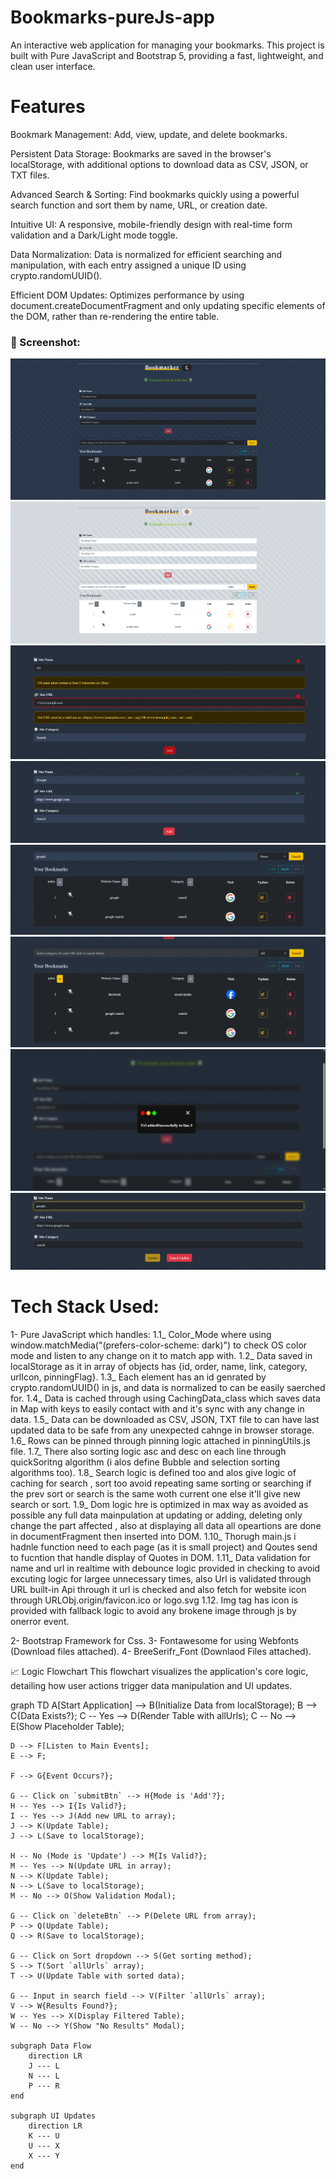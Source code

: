 
# Bookmarks-pureJs-app
An interactive web application for managing your bookmarks. This project is built with Pure JavaScript and Bootstrap 5, providing a fast, lightweight, and clean user interface.

# Features


Bookmark Management: Add, view, update, and delete bookmarks.

Persistent Data Storage: Bookmarks are saved in the browser's localStorage, with additional options to download data as CSV, JSON, or TXT files.

Advanced Search & Sorting: Find bookmarks quickly using a powerful search function and sort them by name, URL, or creation date.

Intuitive UI: A responsive, mobile-friendly design with real-time form validation and a Dark/Light mode toggle.

Data Normalization: Data is normalized for efficient searching and manipulation, with each entry assigned a unique ID using crypto.randomUUID().

Efficient DOM Updates: Optimizes performance by using document.createDocumentFragment and only updating specific elements of the DOM, rather than re-rendering the entire table.

### 📸 Screenshot:
![Dark_mode_Homepage](./ScreenShots/Dark_mode_HomePage.png)
![Light_mode_Homepage](./ScreenShots/Light_mode_HomePage.png)
![InValid_Data](./ScreenShots/inValid_Data.png)
![Valid_Data](./ScreenShots/Valid_Data.png)
![Searched_Table](./ScreenShots/Search_table.png)
![Sorted_Table](./ScreenShots/sorted_table.png)
![Add_Modal](./ScreenShots/Add_Modal.png)
![Cancel_Update](./ScreenShots/Cancel_update.png)

# Tech Stack Used:
1- Pure JavaScript which handles:
1.1_ Color_Mode where using window.matchMedia("(prefers-color-scheme: dark)") to check OS color mode and listen to any change on it to match app with.
1.2_ Data saved in localStorage as it in array of objects has {id, order, name, link, category, urlIcon, pinningFlag}.
1.3_ Each element has an id genrated by crypto.randomUUID() in js, and data is normalized to can be easily saerched for.
1.4_ Data is cached through using CachingData_class which saves data in Map with keys to easily contact with and it's sync with  any change in data.
1.5_ Data can be downloaded as CSV, JSON, TXT file to can have last updated data to be safe from any unexpected cahnge in browser storage.
1.6_ Rows can be pinned through pinning logic attached in pinningUtils.js file.
1.7_ There also sorting logic asc and desc on each line through quickSoritng algorithm (i alos define Bubble and selection sorting algorithms too).
1.8_ Search logic is defined too and alos give logic of caching for search , sort too avoid repeating same sorting or searching if the prev sort or search is the same woth current one else it'll give new search or sort.
1.9_ Dom logic hre is optimized in max way as avoided as possible any full data mainpulation at updating or adding, deleting only change the part affected , also at displaying all data all opeartions are done in documentFragment then inserted into DOM.
1.10_ Thorugh main.js i hadnle function need to each page (as it is small project) and Qoutes send to fucntion that handle display of Quotes in DOM.
1.11_ Data validation for name and url in realtime with debounce logic provided in checking to avoid excuting logic for largee unnecessary times, also Url is validated through URL built-in Api through it url is checked and also fetch for website icon through URLObj.origin/favicon.ico or logo.svg 
1.12. Img tag has icon is provided with fallback logic to avoid any brokene image through js by onerror event.

2- Bootstrap Framework for Css.
3- Fontawesome for using Webfonts (Download files attached).
4- BreeSerifr_Font (Downlaod Files attached).


📈 Logic Flowchart
This flowchart visualizes the application's core logic, detailing how user actions trigger data manipulation and UI updates.

   graph TD
    A[Start Application] --> B(Initialize Data from localStorage);
    B --> C{Data Exists?};
    C -- Yes --> D(Render Table with allUrls);
    C -- No --> E(Show Placeholder Table);

    D --> F[Listen to Main Events];
    E --> F;

    F --> G{Event Occurs?};

    G -- Click on `submitBtn` --> H{Mode is 'Add'?};
    H -- Yes --> I{Is Valid?};
    I -- Yes --> J(Add new URL to array);
    J --> K(Update Table);
    J --> L(Save to localStorage);

    H -- No (Mode is 'Update') --> M{Is Valid?};
    M -- Yes --> N(Update URL in array);
    N --> K(Update Table);
    N --> L(Save to localStorage);
    M -- No --> O(Show Validation Modal);

    G -- Click on `deleteBtn` --> P(Delete URL from array);
    P --> Q(Update Table);
    Q --> R(Save to localStorage);

    G -- Click on Sort dropdown --> S(Get sorting method);
    S --> T(Sort `allUrls` array);
    T --> U(Update Table with sorted data);

    G -- Input in search field --> V(Filter `allUrls` array);
    V --> W{Results Found?};
    W -- Yes --> X(Display Filtered Table);
    W -- No --> Y(Show "No Results" Modal);

    subgraph Data Flow
        direction LR
        J --- L
        N --- L
        P --- R
    end

    subgraph UI Updates
        direction LR
        K --- U
        U --- X
        X --- Y
    end

